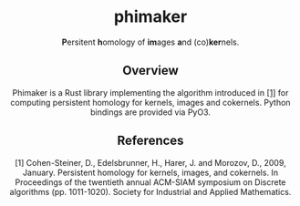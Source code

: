 <div align="center">

<h1>phimaker</h1>

<b>P</b>ersitent <b>h</b>omology of <b>im</b>ages <b>a</b>nd (co)<b>ker</b>nels.


## Overview

Phimaker is a Rust library implementing the algorithm introduced in [[1]](#1) for computing persistent homology for kernels, images and cokernels.
Python bindings are provided via PyO3.

## References

<a id="1">[1]</a>
Cohen-Steiner, D., Edelsbrunner, H., Harer, J. and Morozov, D., 2009, January.
Persistent homology for kernels, images, and cokernels.
In Proceedings of the twentieth annual ACM-SIAM symposium on Discrete algorithms (pp. 1011-1020).
Society for Industrial and Applied Mathematics.
